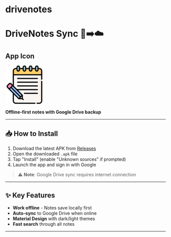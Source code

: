# drivenotes

# DriveNotes Sync 📱➡️☁️

## App Icon

<img src="lib/assets/images/notes_icon.png" alt="App Icon" width="120">

**Offline-first notes with Google Drive backup**

---

## 📥 How to Install
1. Download the latest APK from [Releases](https://github.com/yourusername/DriveNotes/releases)
2. Open the downloaded `.apk` file
3. Tap "Install" (enable "Unknown sources" if prompted)
4. Launch the app and sign in with Google

> ⚠️ **Note**: Google Drive sync requires internet connection

---

## ✨ Key Features
- **Work offline** - Notes save locally first
- **Auto-sync** to Google Drive when online
- **Material Design** with dark/light themes
- **Fast search** through all notes

---
